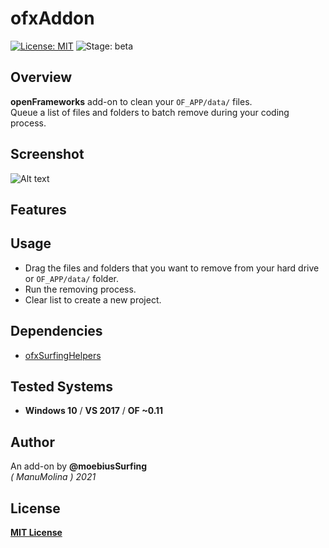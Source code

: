 # ofxAddon
[![License: MIT](https://img.shields.io/badge/License-MIT-yellow.svg)](https://opensource.org/licenses/MIT)
![Stage: beta](https://img.shields.io/badge/-alpha-red)

## Overview
**openFrameworks** add-on to clean your ```OF_APP/data/``` files.  
Queue a list of files and folders to batch remove during your coding process.

## Screenshot
![Alt text](docs/screenshot1.JPG?raw=true "MoebiusSurfing")

## Features

## Usage
- Drag the files and folders that you want to remove from your hard drive or ```OF_APP/data/``` folder.
- Run the removing process.
- Clear list to create a new project.

## Dependencies
* [ofxSurfingHelpers](https://github.com/moebiussurfing/ofxSurfingHelpers)  

## Tested Systems
* **Windows 10** / **VS 2017** / **OF ~0.11**

## Author
An add-on by **@moebiusSurfing**  
*( ManuMolina ) 2021*  

## License
[**MIT License**](https://github.com/LICENSE)